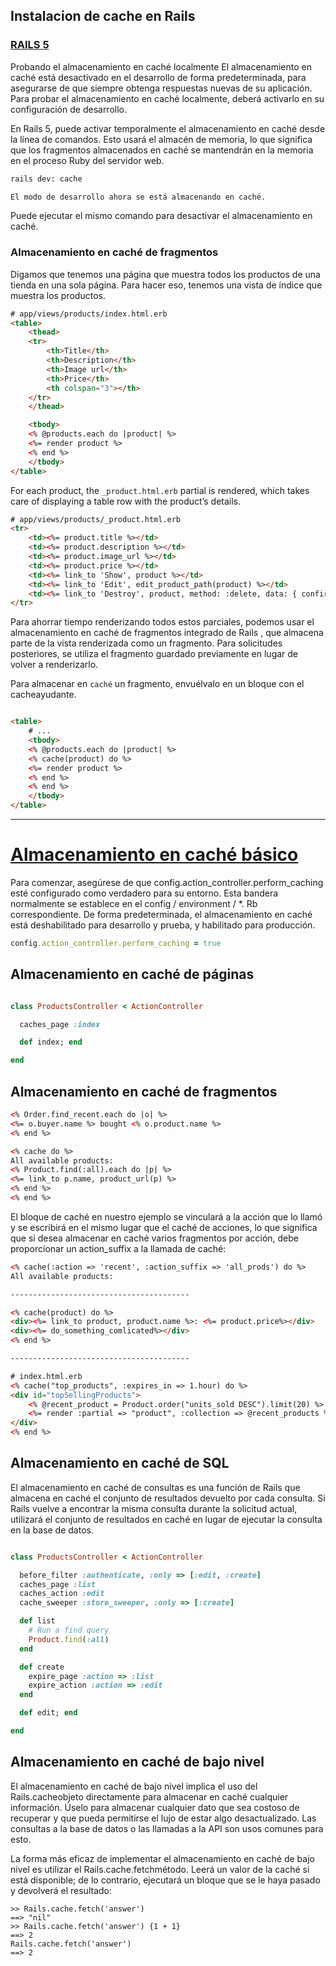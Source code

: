 ## Instalacion de cache en Rails

### [RAILS 5](https://blog.appsignal.com/2018/03/20/fragment-caching-in-rails.html)

Probando el almacenamiento en caché localmente El almacenamiento en caché está desactivado en el desarrollo de forma
predeterminada, para asegurarse de que siempre obtenga respuestas nuevas de su aplicación. Para probar el almacenamiento
en caché localmente, deberá activarlo en su configuración de desarrollo.

En Rails 5, puede activar temporalmente el almacenamiento en caché desde la línea de comandos. Esto usará el almacén de
memoria, lo que significa que los fragmentos almacenados en caché se mantendrán en la memoria en el proceso Ruby del
servidor web.

````sh
rails dev: cache

El modo de desarrollo ahora se está almacenando en caché.
````

Puede ejecutar el mismo comando para desactivar el almacenamiento en caché.

### Almacenamiento en caché de fragmentos

Digamos que tenemos una página que muestra todos los productos de una tienda en una sola página. Para hacer eso, tenemos
una vista de índice que muestra los productos.

````html
# app/views/products/index.html.erb
<table>
    <thead>
    <tr>
        <th>Title</th>
        <th>Description</th>
        <th>Image url</th>
        <th>Price</th>
        <th colspan="3"></th>
    </tr>
    </thead>

    <tbody>
    <% @products.each do |product| %>
    <%= render product %>
    <% end %>
    </tbody>
</table>
````

For each product, the `_product.html.erb` partial is rendered, which takes care of displaying a table row with the
product’s details.

````html
# app/views/products/_product.html.erb
<tr>
    <td><%= product.title %></td>
    <td><%= product.description %></td>
    <td><%= product.image_url %></td>
    <td><%= product.price %></td>
    <td><%= link_to 'Show', product %></td>
    <td><%= link_to 'Edit', edit_product_path(product) %></td>
    <td><%= link_to 'Destroy', product, method: :delete, data: { confirm: 'Are you sure?' } %></td>
</tr>
````

Para ahorrar tiempo renderizando todos estos parciales, podemos usar el almacenamiento en caché de fragmentos integrado
de Rails , que almacena parte de la vista renderizada como un fragmento. Para solicitudes posteriores, se utiliza el
fragmento guardado previamente en lugar de volver a renderizarlo.

Para almacenar en `caché` un fragmento, envuélvalo en un bloque con el cacheayudante.

````html

<table>
    # ...
    <tbody>
    <% @products.each do |product| %>
    <% cache(product) do %>
    <%= render product %>
    <% end %>
    <% end %>
    </tbody>
</table>
````

-----

# [Almacenamiento en caché básico](https://devcenter.heroku.com/articles/caching-strategies#low-level-caching)

Para comenzar, asegúrese de que config.action_controller.perform_caching esté configurado como verdadero para su
entorno. Esta bandera normalmente se establece en el config / environment / *. Rb correspondiente. De forma
predeterminada, el almacenamiento en caché está deshabilitado para desarrollo y prueba, y habilitado para producción.

````ruby
config.action_controller.perform_caching = true
````

## Almacenamiento en caché de páginas

````ruby

class ProductsController < ActionController

  caches_page :index

  def index; end

end
````

## Almacenamiento en caché de fragmentos

````html
<% Order.find_recent.each do |o| %>
<%= o.buyer.name %> bought <% o.product.name %>
<% end %>

<% cache do %>
All available products:
<% Product.find(:all).each do |p| %>
<%= link_to p.name, product_url(p) %>
<% end %>
<% end %>
````

El bloque de caché en nuestro ejemplo se vinculará a la acción que lo llamó y se escribirá en el mismo lugar que el
caché de acciones, lo que significa que si desea almacenar en caché varios fragmentos por acción, debe proporcionar un
action_suffix a la llamada de caché:

````html
<% cache(:action => 'recent', :action_suffix => 'all_prods') do %>
All available products:

----------------------------------------

<% cache(product) do %>
<div><%= link_to product, product.name %>: <%= product.price%></div>
<div><%= do_something_comlicated%></div>
<% end %>

----------------------------------------

# index.html.erb
<% cache("top_products", :expires_in => 1.hour) do %>
<div id="topSellingProducts">
    <% @recent_product = Product.order("units_sold DESC").limit(20) %>
    <%= render :partial => "product", :collection => @recent_products %>
</div>
<% end %>
````

## Almacenamiento en caché de SQL

El almacenamiento en caché de consultas es una función de Rails que almacena en caché el conjunto de resultados devuelto
por cada consulta. Si Rails vuelve a encontrar la misma consulta durante la solicitud actual, utilizará el conjunto de
resultados en caché en lugar de ejecutar la consulta en la base de datos.

````ruby

class ProductsController < ActionController

  before_filter :authenticate, :only => [:edit, :create]
  caches_page :list
  caches_action :edit
  cache_sweeper :store_sweeper, :only => [:create]

  def list
    # Run a find query
    Product.find(:all)
  end

  def create
    expire_page :action => :list
    expire_action :action => :edit
  end

  def edit; end

end
````

## Almacenamiento en caché de bajo nivel

El almacenamiento en caché de bajo nivel implica el uso del Rails.cacheobjeto directamente para almacenar en caché
cualquier información. Úselo para almacenar cualquier dato que sea costoso de recuperar y que pueda permitirse el lujo
de estar algo desactualizado. Las consultas a la base de datos o las llamadas a la API son usos comunes para esto.

La forma más eficaz de implementar el almacenamiento en caché de bajo nivel es utilizar el Rails.cache.fetchmétodo.
Leerá un valor de la caché si está disponible; de lo contrario, ejecutará un bloque que se le haya pasado y devolverá el
resultado:

````shell
>> Rails.cache.fetch('answer')
==> "nil"
>> Rails.cache.fetch('answer') {1 + 1}
==> 2
Rails.cache.fetch('answer')
==> 2
````
